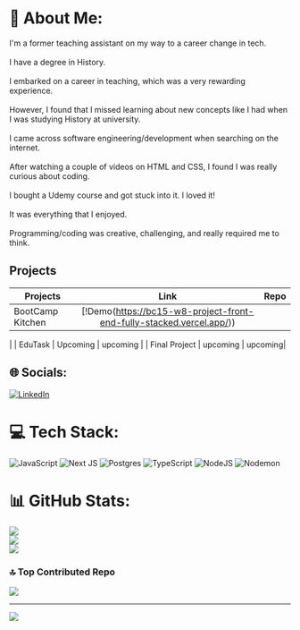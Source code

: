 # 💫 About Me:
I'm a former teaching assistant on my way to a career change in tech. <br><br>I have a degree in History. <br><br>I embarked on a career in teaching, which was a very rewarding experience. <br><br>However, I found that I missed learning about new concepts like I had when I was studying History at university.<br><br>I came across software engineering/development when searching on the internet. <br><br>After watching a couple of videos on HTML and CSS, I found I was really curious about coding. <br><br>I bought a Udemy course and got stuck into it. I loved it!<br><br>It was everything that I enjoyed. <br><br>Programming/coding was creative, challenging, and really required me to think.

## Projects
| Projects       | Link         | Repo  |
| ------------- |:-------------:| -----                                                  |
| BootCamp Kitchen       | [!Demo(https://bc15-w8-project-front-end-fully-stacked.vercel.app/)) |
|
| EduTask   |   Upcoming     |   upcoming   |
| Final Project | upcoming     |    upcoming|


## 🌐 Socials:
[![LinkedIn](https://img.shields.io/badge/LinkedIn-%230077B5.svg?logo=linkedin&logoColor=white)](https://linkedin.com/in/horiaomar) 

# 💻 Tech Stack:
![JavaScript](https://img.shields.io/badge/javascript-%23323330.svg?style=for-the-badge&logo=javascript&logoColor=%23F7DF1E) ![Next JS](https://img.shields.io/badge/Next-black?style=for-the-badge&logo=next.js&logoColor=white) ![Postgres](https://img.shields.io/badge/postgres-%23316192.svg?style=for-the-badge&logo=postgresql&logoColor=white) ![TypeScript](https://img.shields.io/badge/typescript-%23007ACC.svg?style=for-the-badge&logo=typescript&logoColor=white) ![NodeJS](https://img.shields.io/badge/node.js-6DA55F?style=for-the-badge&logo=node.js&logoColor=white) ![Nodemon](https://img.shields.io/badge/NODEMON-%23323330.svg?style=for-the-badge&logo=nodemon&logoColor=%BBDEAD)
# 📊 GitHub Stats:
![](https://github-readme-stats.vercel.app/api?username=horiaomar25&theme=default&hide_border=false&include_all_commits=false&count_private=false)<br/>
![](https://github-readme-streak-stats.herokuapp.com/?user=horiaomar25&theme=default&hide_border=false)<br/>
![](https://github-readme-stats.vercel.app/api/top-langs/?username=horiaomar25&theme=default&hide_border=false&include_all_commits=false&count_private=false&layout=compact)

### 🔝 Top Contributed Repo
![](https://github-contributor-stats.vercel.app/api?username=horiaomar25&limit=5&theme=chalk&combine_all_yearly_contributions=true)

---
[![](https://visitcount.itsvg.in/api?id=horiaomar25&icon=0&color=0)](https://visitcount.itsvg.in)

<!-- Proudly created with GPRM ( https://gprm.itsvg.in ) -->

<!---
horiaomar25/horiaomar25 is a ✨ special ✨ repository because its `README.md` (this file) appears on your GitHub profile.
You can click the Preview link to take a look at your changes.
--->

